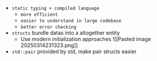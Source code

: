 - `static typing + compiled language`
	- `more efficient`
	- `easier to understand in large codebase`
	- `better error checking`
- `structs` bundle datas into a altogether entity
	- Use modern initialization approaches ![[Pasted image 20250314231323.png]]
- `std::pair` provided by std, make pair structs easier